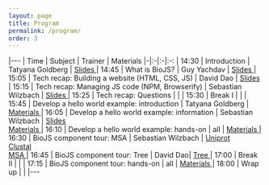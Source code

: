 ```yaml
---
layout: page
title: Program
permalink: /program/
order: 3
---
```


<style type="text/css">
.post-content table  {border-collapse:collapse;border-spacing:0;border-color:#ccc;border:none;margin:0px auto; width: 100%}
.post-content table td{font-family:Arial, sans-serif;font-size:14px;padding:11px 20px;border-style:solid;border-width:0px;overflow:hidden;word-break:normal;border-color:#ccc;color:#333;background-color:#fff;}
.post-content table th{font-family:Arial, sans-serif;font-size:14px;font-weight:normal;padding:11px 20px;border-style:solid;border-width:0px;overflow:hidden;word-break:normal;border-color:#ccc;color:#333;background-color:#f0f0f0;}
</style>

|---
| Time | Subject | Trainer | Materials 
|-|:-|:-|:-:
| 14:30 | Introduction | Tatyana Goldberg | <a biojs-date="2015-03-24 10:30" href="https://docs.google.com/presentation/d/1OavaT0UFiDTQYXlTDpBk-HaATdG-2SY3AP0miNNEJl8/edit"> Slides </a>
| 14:45 | What is BioJS? | Guy Yachdav | <a biojs-date="2015-03-24 10:45" href="https://docs.google.com/presentation/d/1Xa3COnA-lqDvXVkRwhTSlQVsioaFXhJHamnrRIRwy2c/edit"> Slides </a>
| 15:05 | Tech recap: Building a website (HTML, CSS, JS) | David Dao | <a biojs-date="2015-03-24 10:00" href="https://biojs-edu.github.io/vizbi-html-recap"> Slides </a>
| 15:15 | Tech recap: Managing JS code (NPM, Browserify) | Sebastian Wilzbach | <a biojs-date="2015-03-24 10:00" href="http://biojs-edu.github.io/vizbi-node-intro"> Slides </a>
| 15:25 | Tech recap: Questions | | 
| 15:30 | Break I | | 
| 15:45 | Develop a hello world example: introduction | Tatyana Goldberg | <a biojs-date="2015-03-24 20:45" href="https://www.npmjs.com/package/looker-on "> Materials </a>
| 16:05 | Develop a hello world example: information | Sebastian Wilzbach | <span biojs-date="2015-03-24 20:45"> <a href="https://biojs-edu.github.io/vizbi-exercise1/"> Slides </a> <br> <a biojs-date="2015-03-24 20:45" href="{{site.baseurl}}/assignment1"> Materials </a> </span>
| 16:10 | Develop a hello world example: hands-on | all | <a biojs-date="2015-03-24 21:00" href="{{site.baseurl}}/assignment1"> Materials </a>
| 16:30 | BioJS component tour: MSA | Sebastian Wilzbach | <span biojs-date="2015-03-24 21:15"> <a href="http://www.uniprot.org/"> Uniprot </a> <br /> <a href="https://www.ebi.ac.uk/Tools/msa/clustalo/">Clustal</a> <br /> <a href="https://github.com/greenify/msa"> MSA </a></span>
| 16:45 | BioJS component tour: Tree | David Dao| <a biojs-date="2015-03-24 21:30" href="http://biojs.io/d/exelixis"> Tree </a>
| 17:00 | Break II | | 
| 17:15 | BioJS component tour: hands-on | all | <a biojs-date="2015-03-24 22:00" href="{{site.baseurl}}/assignment2"> Materials </a>
| 18:00 | Wrap up | | 
|---


<script src="{{ baseurl }}/js/hider.js"></script>

